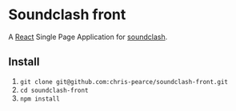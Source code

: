 # Soundclash front

A [React](https://facebook.github.io/react/) Single Page Application for [soundclash](http://www.soundcla.sh/).


## Install

1. `git clone git@github.com:chris-pearce/soundclash-front.git`
2. `cd soundclash-front`
3. `npm install`
